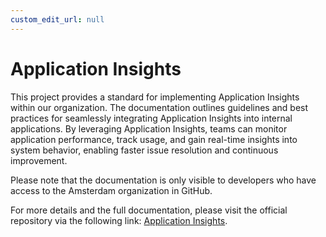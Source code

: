 ```yaml
---
custom_edit_url: null
---
```


# Application Insights

This project provides a standard for implementing Application Insights within our organization. The documentation outlines guidelines and best practices for seamlessly integrating Application Insights into internal applications. By leveraging Application Insights, teams can monitor application performance, track usage, and gain real-time insights into system behavior, enabling faster issue resolution and continuous improvement.

Please note that the documentation is only visible to developers who have access to the Amsterdam organization in GitHub.

For more details and the full documentation, please visit the official repository via the following link: [Application Insights](https://github.com/Amsterdam/development-standards/tree/main/internal/monitoring).
